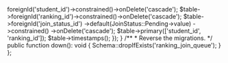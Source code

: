 <?php

use App\Enums\JoinStatus;
use Illuminate\Database\Migrations\Migration;
use Illuminate\Database\Schema\Blueprint;
use Illuminate\Support\Facades\Schema;

return new class extends Migration
{
    /**
     * Run the migrations.
     */
    public function up(): void
    {
        Schema::create('ranking_join_queue', function (Blueprint $table) {
            $table->foreignId('student_id')->constrained()->onDelete('cascade');
            $table->foreignId('ranking_id')->constrained()->onDelete('cascade');
            $table->foreignId('join_status_id')
                ->default(JoinStatus::Pending->value)
                ->constrained()
                ->onDelete('cascade');

            $table->primary(['student_id', 'ranking_id']);
            $table->timestamps();
        });
    }

    /**
     * Reverse the migrations.
     */
    public function down(): void
    {
        Schema::dropIfExists('ranking_join_queue');
    }
};
